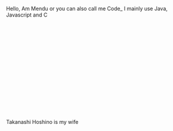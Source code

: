 Hello, Am Mendu or you can also call me Code_
I mainly use Java, Javascript and C
<br />
<br />
<br />
<br />
<br />
<br />
<br />
<br />
<br />
<br />
<br />
<br />
<br />
<br />
<br />
<br />
<br />
Takanashi Hoshino is my wife
